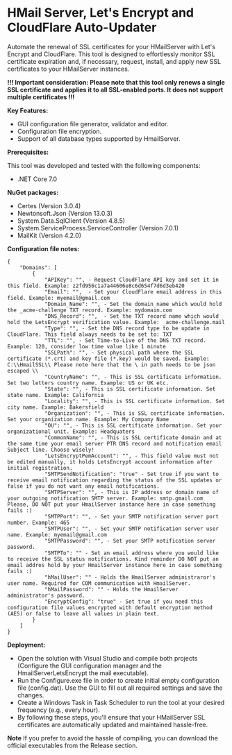 # HMail Server, Let's Encrypt and CloudFlare Auto-Updater

Automate the renewal of SSL certificates for your HMailServer with Let's Encrypt and CloudFlare. This tool is designed to effortlessly monitor SSL certificate expiration and, if necessary, request, install, and apply new SSL certificates to your HMailServer instances.


**!!! Important consideration: Please note that this tool only renews a single SSL certificate and applies it to all SSL-enabled ports. It does not support multiple certificates !!!**


**Key Features:**
* GUI configuration file generator, validator and editor.
* Configuration file encryption.
* Support of all database types supported by HmailServer.

**Prerequisites:**

This tool was developed and tested with the following components:

* .NET Core 7.0



**NuGet packages:**
* Certes (Version 3.0.4)
* Newtonsoft.Json (Version 13.0.3)
* System.Data.SqlClient (Version 4.8.5)
* System.ServiceProcess.ServiceController (Version 7.0.1)
* MailKit (Version 4.2.0)



**Configuration file notes:**

```
{
	"Domains": [
		{
			"APIKey": "", - Request CloudFlare API key and set it in this field. Example: z2fd956c1a7a44606e8c6d654f7d6d3eb420
			"Email": "",  - Set your CloudFlare email address in this field. Example: myemail@gmail.com
			"Domain_Name": "", - Set the domain name which would hold the _acme-challenge TXT record. Example: mydomain.com
			"DNS_Record": "",  - Set the TXT record name which would hold the LetsEncrypt verification value. Example: _acme-challenge.mail
			"Type": "", - Set the DNS record type to be update in CloudFlare. This field always needs to be set to: TXT
			"TTL": "", - Set Time-to-Live of the DNS TXT record. Example: 120, consider low time value like 1 minute
			"SSLPath": "", - Set physical path where the SSL certificate (*.crt) and key file (*.key) would be saved. Example: C:\\HmailSSL\\ Please note here that the \ in path needs to be json escaped \\
			"CountryName": "", - This is SSL certificate information. Set two letters country name. Example: US or UK etc.
			"State": "", - This is SSL certificate information. Set state name. Example: California
			"Locality": "", - This is SSL certificate information. Set city name. Example: Bakersfield
			"Organization": "", - This is SSL certificate information. Set your organization name. Example: My Company Name
			"OU": "", - This is SSL certificate information. Set your organizational unit. Example: Headquaters
			"CommonName": "", - This is SSL certificate domain and at the same time your email server PTR DNS record and notification email Subject line. Choose wisely!
			"LetsEncryptPemAccount": "", - This field value must not be edited manually, it holds LetsEncrypt account information after initial registration.
			"SMTPSendNotification": "true" - Set true if you want to receive email notification regarding the status of the SSL updates or false if you do not want any email notifications.
			"SMTPServer": "", - This is IP address or domain name of your outgoing notification SMTP server. Example: smtp.gmail.com Please, DO NOT put your HmailServer instance here in case something fails :)
			"SMTPPort": "", - Set your SMTP notification server port number. Example: 465
			"SMTPUser": "", - Set your SMTP notification server user name. Example: myemail@gmail.com
			"SMTPPassword": "", - Set your SMTP notification server password.
			"SMTPTo": "" - Set an email address where you would like to receive the SSL status notifications. Kind reminder DO NOT put an email addres hold by your HmailServer instance here in case something fails :)
			"hMailUser": "" - Holds the HmailServer administraror's user name. Required for COM communication with HmailServer.
			"hMailPassword": "" - Holds the HmailServer administrator's password.
			"EncryptConfig": "true" - Set true if you need this configuration file values encrypted with default encryption method (AES) or false to leave all values in plain text.
		}
	]
}
```

**Deployment:**
* Open the solution with Visual Studio and compile both projects (Configure the GUI configuration manager and the HmailServerLetsEncrypt the mail executable).
* Run the Configure.exe file in order to create initial empty configuration file (config.dat). Use the GUI to fill out all required settings and save the changes.
* Create a Windows Task in Task Scheduler to run the tool at your desired frequency (e.g., every hour).
* By following these steps, you'll ensure that your HMailServer SSL certificates are automatically updated and maintained hassle-free.

**Note**
If you prefer to avoid the hassle of compiling, you can download the official executables from the Release section.